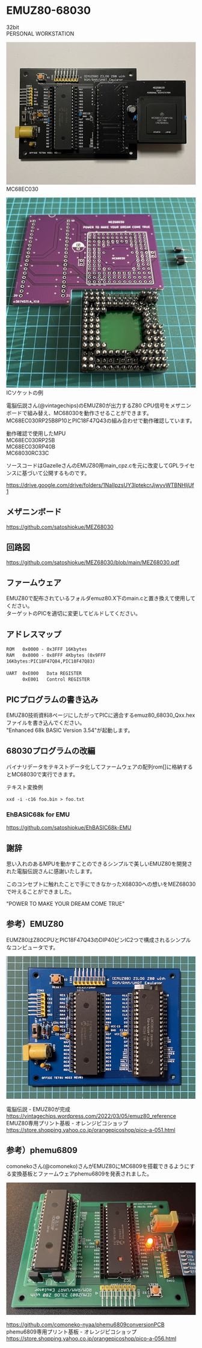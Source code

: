 # EMUZ80-68030
32bit  
PERSONAL WORKSTATION

![MEZ68030](https://github.com/satoshiokue/EMUZ80-68030/blob/main/imgs/IMG_1812.jpeg)  
MC68EC030  

![MEZ68030Socket](https://github.com/satoshiokue/EMUZ80-68030/blob/main/imgs/MEZ68030_socket.jpg)  
ICソケットの例  

電脳伝説さん(@vintagechips)のEMUZ80が出力するZ80 CPU信号をメザニンボードで組み替え、MC68030を動作させることができます。  
MC68EC030RP25B8P10とPIC18F47Q43の組み合わせで動作確認しています。  

動作確認で使用したMPU  
MC68EC030RP25B  
MC68EC030RP40B  
MC68030RC33C

ソースコードはGazelleさんのEMUZ80用main_cpz.cを元に改変してGPLライセンスに基づいて公開するものです。

https://drive.google.com/drive/folders/1NaIIpzsUY3lptekcrJjwyvWTBNHIjUf1

## メザニンボード
https://github.com/satoshiokue/MEZ68030

## 回路図
https://github.com/satoshiokue/MEZ68030/blob/main/MEZ68030.pdf

## ファームウェア
EMUZ80で配布されているフォルダemuz80.X下のmain.cと置き換えて使用してください。  
ターゲットのPICを適切に変更してビルドしてください。  


## アドレスマップ
```
ROM   0x0000 - 0x3FFF 16Kbytes
RAM   0x8000 - 0x8FFF 4Kbytes (0x9FFF 16Kbytes:PIC18F47Q84,PIC18F47Q83)

UART  0xE000   Data REGISTER
      0xE001   Control REGISTER
```

## PICプログラムの書き込み
EMUZ80技術資料8ページにしたがってPICに適合するemuz80_68030_Qxx.hexファイルを書き込んでください。  
"Enhanced 68k BASIC Version 3.54"が起動します。

## 68030プログラムの改編
バイナリデータをテキストデータ化してファームウェアの配列rom[]に格納するとMC68030で実行できます。

テキスト変換例
```
xxd -i -c16 foo.bin > foo.txt
```

### EhBASIC68k for EMU
https://github.com/satoshiokue/EhBASIC68k-EMU

## 謝辞
思い入れのあるMPUを動かすことのできるシンプルで美しいEMUZ80を開発された電脳伝説さんに感謝いたします。

このコンセプトに触れたことで手にできなかったX68030への想いをMEZ68030で叶えることができました。

"POWER TO MAKE YOUR DREAM COME TRUE"

## 参考）EMUZ80
EUMZ80はZ80CPUとPIC18F47Q43のDIP40ピンIC2つで構成されるシンプルなコンピュータです。

![EMUZ80](https://github.com/satoshiokue/EMUZ80-6502/blob/main/imgs/IMG_Z80.jpeg)

電脳伝説 - EMUZ80が完成  
https://vintagechips.wordpress.com/2022/03/05/emuz80_reference  
EMUZ80専用プリント基板 - オレンジピコショップ  
https://store.shopping.yahoo.co.jp/orangepicoshop/pico-a-051.html

## 参考）phemu6809
comonekoさん(@comoneko)さんがEMUZ80にMC6809を搭載できるようにする変換基板とファームウェアphemu6809を発表されました。

![phemu6809](https://github.com/satoshiokue/EMUZ80-6502/blob/main/imgs/IMG_6809.jpeg)

https://github.com/comoneko-nyaa/phemu6809conversionPCB  
phemu6809専用プリント基板 - オレンジピコショップ  
https://store.shopping.yahoo.co.jp/orangepicoshop/pico-a-056.html

